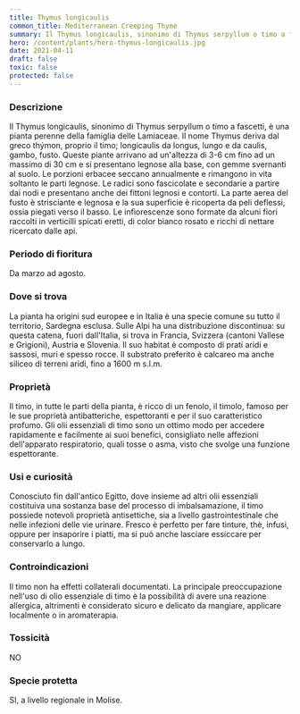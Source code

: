 ```yaml
---
title: Thymus longicaulis
common_title: Mediterranean Creeping Thyme
summary: Il Thymus longicaulis, sinonimo di Thymus serpyllum o timo a fascetti, è una pianta perenne della famiglia delle Lamiaceae.
hero: /content/plants/hero-thymus-longicaulis.jpg
date: 2021-04-11
draft: false
toxic: false
protected: false
---
```

### Descrizione
Il Thymus longicaulis, sinonimo di Thymus serpyllum o timo a fascetti, è una pianta perenne della famiglia delle Lamiaceae.
Il nome Thymus deriva dal greco thýmon, proprio il timo; longicaulis da longus, lungo e da caulis, gambo, fusto.
Queste piante arrivano ad un'altezza di 3-6 cm fino ad un massimo di 30 cm e si presentano legnose alla base, con gemme svernanti al suolo. Le porzioni erbacee seccano annualmente e rimangono in vita soltanto le parti legnose.
Le radici sono fascicolate e secondarie a partire dai nodi e presentano anche dei fittoni legnosi e contorti.
La parte aerea del fusto è strisciante e legnosa e la sua superficie è ricoperta da peli deflessi, ossia piegati verso il basso.
Le infiorescenze sono formate da alcuni fiori raccolti in verticilli spicati eretti, di color bianco rosato e ricchi di nettare ricercato dalle api.

### Periodo di fioritura
Da marzo ad agosto.

### Dove si trova
La pianta ha origini sud europee e in Italia è una specie comune su tutto il territorio, Sardegna esclusa. Sulle Alpi ha una distribuzione discontinua: su questa catena, fuori dall'Italia, si trova in Francia, Svizzera (cantoni Vallese e Grigioni), Austria e Slovenia.
Il suo habitat è composto di prati aridi e sassosi, muri e spesso rocce. Il substrato preferito è calcareo ma anche siliceo di terreni aridi, fino a 1600 m s.l.m.

### Proprietà
Il timo, in tutte le parti della pianta, è ricco di un fenolo, il timolo, famoso per le sue proprietà antibatteriche, espettoranti e per il suo caratteristico profumo.
Gli olii essenziali di timo sono un ottimo modo per accedere rapidamente e facilmente ai suoi benefici, consigliato nelle affezioni dell'apparato respiratorio, quali tosse o asma, visto che svolge una funzione espettorante.

### Usi e curiosità
Conosciuto fin dall'antico Egitto, dove insieme ad altri olii essenziali costituiva una sostanza base del processo di imbalsamazione, il timo possiede notevoli proprietà antisettiche, sia a livello gastrointestinale che nelle infezioni delle vie urinare.
Fresco è perfetto per fare tinture, thè, infusi, oppure per insaporire i piatti, ma si può anche lasciare essiccare per conservarlo a lungo.

### Controindicazioni
Il timo non ha effetti collaterali documentati.
La principale preoccupazione nell'uso di olio essenziale di timo è la possibilità di avere una reazione allergica, altrimenti è considerato sicuro e delicato da mangiare, applicare localmente o in aromaterapia.

### Tossicità
NO

### Specie protetta
SI, a livello regionale in Molise.